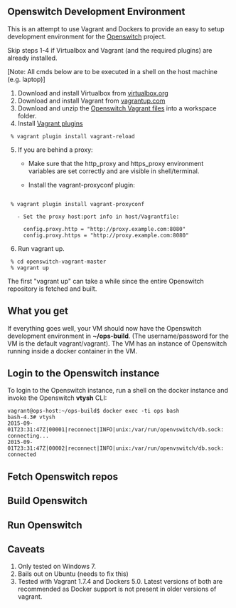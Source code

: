 Openswitch Development Environment
-----------------------------------------------

This is an attempt to use Vagrant and Dockers to provide an easy to setup development environment for the [Openswitch](openswitch.net) project.
 
 Skip steps 1-4 if Virtualbox and Vagrant (and the required plugins) are already installed.

[Note: All cmds below are to be executed in a shell on the host machine (e.g. laptop)] 

 1. Download and install Virtualbox from [virtualbox.org](https://www.virtualbox.org/)
 2. Download and install Vagrant from [vagrantup.com](vagrantup.com)
 3. Download and unzip the [Openswitch Vagrant files](https://github.com/shadansari/openswitch-vagrant/archive/master.zip) into a workspace folder.
 4. Install [Vagrant plugins](https://docs.vagrantup.com/v2/plugins/usage.html)

   ```
	% vagrant plugin install vagrant-reload
   ```
 5. If you are behind a proxy:

       - Make sure that the http_proxy and https_proxy environment variables are set correctly and are visible in shell/terminal.

       - Install the vagrant-proxyconf plugin:


   ```

	% vagrant plugin install vagrant-proxyconf

   ```

       - Set the proxy host:port info in host/Vagrantfile:

   ```
        config.proxy.http = "http://proxy.example.com:8080"   
        config.proxy.https = "http://proxy.example.com:8080" 

   ```

 6. Run vagrant up.

   ```
	% cd openswitch-vagrant-master
	% vagrant up
   ```

The first "vagrant up" can take a while since the entire Openswitch repository is fetched and built.

What you get
-------
If everything goes well, your VM should now have the Openswitch development environment in **~/ops-build**. (The username/password for the VM is the default vagrant/vagrant). The VM has an instance of Openswitch running inside a docker container in the VM.  

Login to the Openswitch instance
----------------------------------------
To login to the Openswitch instance, run a shell on the docker instance and invoke the Openswitch **vtysh** CLI:
```
vagrant@ops-host:~/ops-build$ docker exec -ti ops bash
bash-4.3# vtysh
2015-09-01T23:31:47Z|00001|reconnect|INFO|unix:/var/run/openvswitch/db.sock: connecting...
2015-09-01T23:31:47Z|00002|reconnect|INFO|unix:/var/run/openvswitch/db.sock: connected
```

Fetch Openswitch repos
-----------------------------

Build Openswitch
--------------------

Run Openswitch
-------------------

Caveats
-------
 1. Only tested on Windows 7.
 2. Bails out on Ubuntu (needs to fix this)
 3. Tested with Vagrant 1.7.4 and Dockers 5.0. Latest versions of both are recommended as Docker support is not present in older versions of vagrant.

